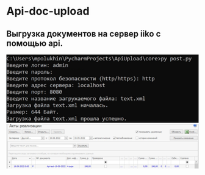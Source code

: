 # Api-doc-upload

## Выгрузка документов на сервер iiko с помощью api.


![Пример работы программы в консоли](./lib/screenshots/work-example.png "Пример работы программы в консоли")  
![Результат работы программы](./lib/screenshots/doc-in-iiko.jpeg "Результат работы программы")  


